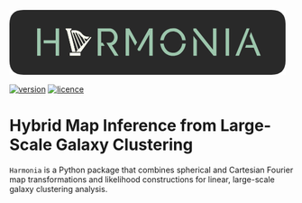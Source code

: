 ![Harmonia](./docs/source/_static/Harmonia.png)

[![version](https://img.shields.io/badge/version-0.0-green)](
https://github.com/mikeswang/Harmonia/blob/master/README.md)
[![licence](https://img.shields.io/badge/licence-GPL%20v3-lightgrey)](
https://github.com/mikeswang/Harmonia/blob/master/LICENCE)

# Hybrid Map Inference from Large-Scale Galaxy Clustering

``Harmonia`` is a Python package that combines spherical and Cartesian
Fourier map transformations and likelihood constructions for linear,
large-scale galaxy clustering analysis.